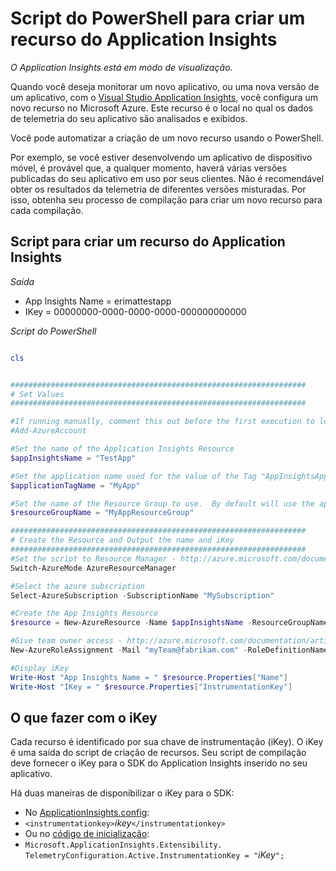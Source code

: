 <properties 
	pageTitle="Script do PowerShell para criar um recurso do Application Insights" 
	description="Automatize a criação de recursos do Application Insights." 
	services="application-insights" 
    documentationCenter="windows"
	authors="alancameronwills" 
	manager="douge"/>

<tags 
	ms.service="application-insights" 
	ms.workload="tbd" 
	ms.tgt_pltfrm="ibiza" 
	ms.devlang="na" 
	ms.topic="article" 
	ms.date="06/12/2015" 
	ms.author="awills"/>

#  Script do PowerShell para criar um recurso do Application Insights

*O Application Insights está em modo de visualização.*

Quando você deseja monitorar um novo aplicativo, ou uma nova versão de um aplicativo, com o [Visual Studio Application Insights](https://azure.microsoft.com/services/application-insights/), você configura um novo recurso no Microsoft Azure. Este recurso é o local no qual os dados de telemetria do seu aplicativo são analisados e exibidos.

Você pode automatizar a criação de um novo recurso usando o PowerShell.

Por exemplo, se você estiver desenvolvendo um aplicativo de dispositivo móvel, é provável que, a qualquer momento, haverá várias versões publicadas do seu aplicativo em uso por seus clientes. Não é recomendável obter os resultados da telemetria de diferentes versões misturadas. Por isso, obtenha seu processo de compilação para criar um novo recurso para cada compilação.

## Script para criar um recurso do Application Insights

*Saída*

* App Insights Name = erimattestapp
* IKey = 00000000-0000-0000-0000-000000000000

*Script do PowerShell*

```PowerShell

cls


##################################################################
# Set Values
##################################################################

#If running manually, comment this out before the first execution to login to the Azure Portal
#Add-AzureAccount

#Set the name of the Application Insights Resource
$appInsightsName = "TestApp"

#Set the application name used for the value of the Tag "AppInsightsApp" - http://azure.microsoft.com/documentation/articles/azure-preview-portal-using-tags/
$applicationTagName = "MyApp"

#Set the name of the Resource Group to use.  By default will use the application name as a starter
$resourceGroupName = "MyAppResourceGroup"

##################################################################
# Create the Resource and Output the name and iKey
##################################################################
#Set the script to Resource Manager - http://azure.microsoft.com/documentation/articles/powershell-azure-resource-manager/
Switch-AzureMode AzureResourceManager

#Select the azure subscription
Select-AzureSubscription -SubscriptionName "MySubscription"

#Create the App Insights Resource
$resource = New-AzureResource -Name $appInsightsName -ResourceGroupName $resourceGroupName -Tag @{ Name = "AppInsightsApp"; Value = $applicationTagName} -ResourceType "Microsoft.Insights/Components" -Location "Central US" -ApiVersion "2014-08-01"

#Give team owner access - http://azure.microsoft.com/documentation/articles/role-based-access-control-powershell/
New-AzureRoleAssignment -Mail "myTeam@fabrikam.com" -RoleDefinitionName Owner -Scope $resource.ResourceId | Out-Null

#Display iKey
Write-Host "App Insights Name = " $resource.Properties["Name"]
Write-Host "IKey = " $resource.Properties["InstrumentationKey"]

```

## O que fazer com o iKey

Cada recurso é identificado por sua chave de instrumentação (iKey). O iKey é uma saída do script de criação de recursos. Seu script de compilação deve fornecer o iKey para o SDK do Application Insights inserido no seu aplicativo.

Há duas maneiras de disponibilizar o iKey para o SDK:
  
* No [ApplicationInsights.config](app-insights-configuration-with-applicationinsights-config.md): 
 * `<instrumentationkey>`*ikey*`</instrumentationkey>`
* Ou no [código de inicialização](app-insights-api-custom-events-metrics.md): 
 * `Microsoft.ApplicationInsights.Extensibility.
    TelemetryConfiguration.Active.InstrumentationKey = "`*iKey*`";`





 

<!---HONumber=62-->